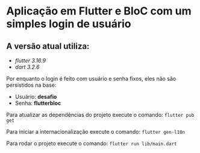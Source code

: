 # Aplicação em Flutter e BloC com um simples login de usuário
 
## A versão atual utiliza:
 - *flutter 3.16.9*
 - *dart 3.2.6*

Por enquanto o login é feito com usuário e senha fixos, eles não são persistidos na base:

 * Usuário: <b>desafio</b>
 * Senha: <b>flutterbloc</b>
 

Para atualizar as dependências do projeto execute o comando: ``flutter pub get``

Para iniciar a internacionalização execute o comando: ``flutter gen-l10n``

Para rodar o projeto execute o comando: ``flutter run lib/main.dart ``